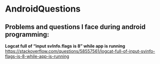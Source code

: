 # AndroidQuestions
## Problems and questions I face during android programming:

**Logcat full of “input svInfo.flags is 8” while app is running**
https://stackoverflow.com/questions/58557561/logcat-full-of-input-svinfo-flags-is-8-while-app-is-running
